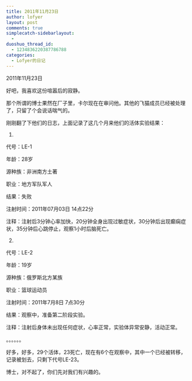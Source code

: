 ```yaml
---
title: 2011年11月23日
author: lofyer
layout: post
comments: true
simplecatch-sidebarlayout:
  - 
duoshuo_thread_id:
  - 1234836220387786788
categories:
  - Lofyer的日记
---
```

2011年11月23日

好吧，我喜欢这份喧嚣后的寂静。

那个所谓的博士果然在厂子里，卡尔现在在审问他。其他的飞猫成员已经被处理了，只留了个会说话喘气的。

刚刚翻了下他们的日志，上面记录了这几个月来他们的活体实验结果：

1.

代号：LE-1

年龄：28岁

源种族：非洲南方土著

职业：地方军队军人

结果：失败

注射时间：2011年07月03日 14点22分

注释：注射后3分钟心率加快，20分钟全身出现过敏症状，30分钟后出现癫痫症状，35分钟后心跳停止，观察1小时后脑死亡。

2.

代号：LE-2

年龄：19岁

源种族：俄罗斯北方某族

职业：篮球运动员

注射时间：2011年7月8日 7点30分

结果：观察中，准备第二阶段实验。

注释：注射后身体未出现任何症状，心率正常，实验体异常安静，活动正常。

。。。。。。

好多，好多，29个活体，23死亡，现在有6个在观察中，其中一个已经被转移，记录被划去，只剩下代号LE-23。

博士，对不起了，你们先对我们有兴趣的。